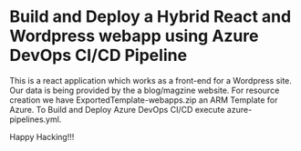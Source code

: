 # Build and Deploy a Hybrid React and Wordpress webapp using Azure DevOps CI/CD Pipeline

This is a react application which works as a front-end for a Wordpress site. Our data is being provided by the a blog/magzine website.
For resource creation we have ExportedTemplate-webapps.zip an ARM Template for Azure.
To Build and Deploy Azure DevOps CI/CD execute azure-pipelines.yml.

Happy Hacking!!!
